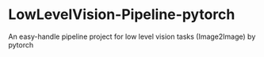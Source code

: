 # LowLevelVision-Pipeline-pytorch
An easy-handle pipeline project for low level vision tasks (Image2Image) by pytorch
